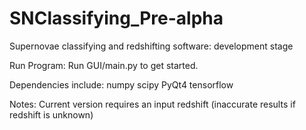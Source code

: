 # SNClassifying_Pre-alpha
Supernovae classifying and redshifting software: development stage

Run Program:
    Run GUI/main.py to get started.

Dependencies include:
    numpy
    scipy
    PyQt4
    tensorflow


Notes:
    Current version requires an input redshift (inaccurate results if redshift is unknown)